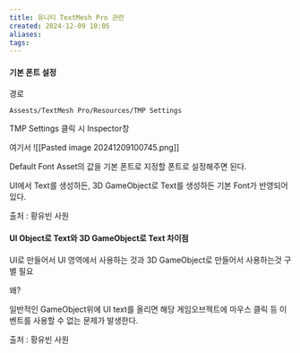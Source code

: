 ```yaml
---
title: 유니티 TextMesh Pro 관련
created: 2024-12-09 10:05
aliases: 
tags:
---
```


#### 기본 폰트 설정
경로
```
Assests/TextMesh Pro/Resources/TMP Settings
```

TMP Settings 클릭 시 Inspector창

여기서 
![[Pasted image 20241209100745.png]]

Default Font Asset의 값을 기본 폰트로 지정할 폰트로 설정해주면 된다.

UI에서 Text를 생성하든, 
3D GameObject로 Text를 생성하든 기본 Font가 반영되어 있다.

출처 : 황유빈 사원

#### UI Object로 Text와 3D GameObject로 Text 차이점
UI로 만들어서 UI 영역에서 사용하는 것과
3D GameObject로 만들어서 사용하는것 구별 필요

왜?

일반적인 GameObject위에 UI text를 올리면 해당 게임오브젝트에 마우스 클릭 등 이벤트를 사용할 수 없는 문제가 발생한다.

출처 : 황유빈 사원

